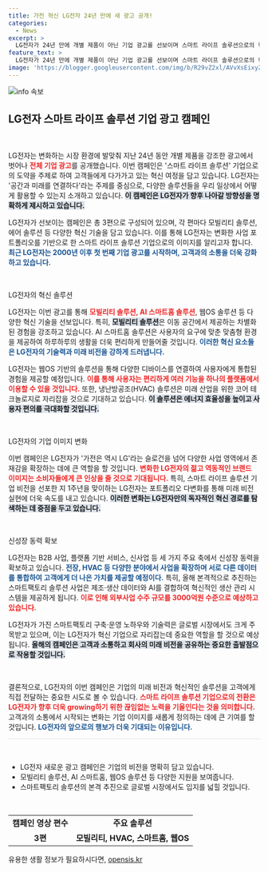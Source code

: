 ```yaml
---
title: 가전 혁신 LG전자 24년 만에 새 광고 공개!
categories:
  - News
excerpt: >
  LG전자가 24년 만에 개별 제품이 아닌 기업 광고를 선보이며 스마트 라이프 솔루션으로의 혁신 여정을 담은 캠페인을 시작했다. 새로운 모빌리티, AI 스마트홈, 웹OS 솔루션 등 다채로운 변화를 제시하며 브랜드 이미지를 강화하고 있다.
feature_text: >
  LG전자가 24년 만에 개별 제품이 아닌 기업 광고를 선보이며 스마트 라이프 솔루션으로의 혁신 여정을 담은 캠페인을 시작했다. 새로운 모빌리티, AI 스마트홈, 웹OS 솔루션 등 다채로운 변화를 제시하며 브랜드 이미지를 강화하고 있다.
image: 'https://blogger.googleusercontent.com/img/b/R29vZ2xl/AVvXsEixyZcFfHzMRdzZMjFBmAUKJYCLCGyLL1o632UiGVXcaFdKo_bkvkuCioo0uUKlGfBVcT3P84aROyZIXSBEx3Aw5nCQ3pTgDom1WDC4m8eifvWiAmWEEVb4x6G_l8C0QH225ldMjyaFvpxGEBGNO37VmDTDMHGhJPq73UglMfDca1-0aw/s1600/blogspot.png'
---
```


<p><img src="https://blogger.googleusercontent.com/img/b/R29vZ2xl/AVvXsEixyZcFfHzMRdzZMjFBmAUKJYCLCGyLL1o632UiGVXcaFdKo_bkvkuCioo0uUKlGfBVcT3P84aROyZIXSBEx3Aw5nCQ3pTgDom1WDC4m8eifvWiAmWEEVb4x6G_l8C0QH225ldMjyaFvpxGEBGNO37VmDTDMHGhJPq73UglMfDca1-0aw/s1600/blogspot.png" alt="info 속보" /></p>

<h2 data-ke-size="size26">LG전자 스마트 라이프 솔루션 기업 광고 캠페인</h2>

<p data-ke-size="size16">&nbsp;</p>

<p>LG전자는 변화하는 시장 환경에 발맞춰 지난 24년 동안 개별 제품을 강조한 광고에서 벗어나 <b><span style="color: #ee2323;">전체 기업 광고</span></b>를 공개했습니다. 이번 캠페인은 '스마트 라이프 솔루션' 기업으로의 도약을 주제로 하여 고객들에게 다가가고 있는 혁신 여정을 담고 있습니다. LG전자는 '공간과 미래를 연결하다'라는 주제를 중심으로, 다양한 솔루션들을 우리 일상에서 어떻게 활용할 수 있는지 소개하고 있습니다. <b><span style="background-color: #21538527;">이 캠페인은 LG전자가 향후 나아갈 방향성을 명확하게 제시하고 있습니다.</span></b></p>

<p>LG전자가 선보이는 캠페인은 총 3편으로 구성되어 있으며, 각 편마다 모빌리티 솔루션, 에어 솔루션 등 다양한 혁신 기술을 담고 있습니다. 이를 통해 LG전자는 변화한 사업 포트폴리오를 기반으로 한 스마트 라이프 솔루션 기업으로의 이미지를 알리고자 합니다. <b><span style="color: #1a5490;">최근 LG전자는 2000년 이후 첫 번째 기업 광고를 시작하며, 고객과의 소통을 더욱 강화하고 있습니다.</span></b></p>

<p data-ke-size="size16">&nbsp;</p>

<p>LG전자의 혁신 솔루션</p>

<p>LG전자는 이번 광고를 통해 <b><span style="color: #ee2323;">모빌리티 솔루션, AI 스마트홈 솔루션</span></b>, 웹OS 솔루션 등 다양한 혁신 기술을 선보입니다. 특히, <b><span style="background-color: #21538527;">모빌리티 솔루션</span></b>은 이동 공간에서 제공하는 차별화된 경험을 강조하고 있습니다. AI 스마트홈 솔루션은 사용자의 요구에 맞춘 맞춤형 환경을 제공하여 하루하루의 생활을 더욱 편리하게 만들어줄 것입니다. <b><span style="color: #1a5490;">이러한 혁신 요소들은 LG전자의 기술력과 미래 비전을 강하게 드러냅니다.</span></b></p>

<p>LG전자는 웹OS 기반의 솔루션을 통해 다양한 디바이스를 연결하여 사용자에게 통합된 경험을 제공할 예정입니다. <b><span style="color: #ee2323;">이를 통해 사용자는 편리하게 여러 기능을 하나의 플랫폼에서 이용할 수 있을 것입니다.</span></b> 또한, 냉난방공조(HVAC) 솔루션은 미래 산업을 위한 코어 테크놀로지로 자리잡을 것으로 기대하고 있습니다. <b><span style="background-color: #21538527;">이 솔루션은 에너지 효율성을 높이고 사용자 편의를 극대화할 것입니다.</span></b></p>

<p data-ke-size="size16">&nbsp;</p>

<p>LG전자의 기업 이미지 변화</p>

<p>이번 캠페인은 LG전자가 '가전은 역시 LG'라는 슬로건을 넘어 다양한 사업 영역에서 존재감을 확장하는 데에 큰 역할을 할 것입니다. <b><span style="color: #ee2323;">변화한 LG전자의 젊고 역동적인 브랜드 이미지는 소비자들에게 큰 인상을 줄 것으로 기대됩니다.</span></b> 특히, 스마트 라이프 솔루션 기업 비전을 선포한 지 1주년을 맞이하는 LG전자는 포트폴리오 다변화를 통해 미래 비전 실현에 더욱 속도를 내고 있습니다. <b><span style="background-color: #21538527;">이러한 변화는 LG전자만의 독자적인 혁신 경로를 탐색하는 데 중점을 두고 있습니다.</span></b></p>

<p data-ke-size="size16">&nbsp;</p>

<p>신성장 동력 확보</p>

<p>LG전자는 B2B 사업, 플랫폼 기반 서비스, 신사업 등 세 가지 주요 축에서 신성장 동력을 확보하고 있습니다. <b><span style="color: #1a5490;">전장, HVAC 등 다양한 분야에서 사업을 확장하며 서로 다른 데이터를 통합하여 고객에게 더 나은 가치를 제공할 예정이다.</span></b> 특히, 올해 본격적으로 추진하는 스마트팩토리 솔루션 사업은 제조·생산 데이터와 AI를 결합하여 혁신적인 생산 관리 시스템을 제공하게 됩니다. <b><span style="color: #ee2323;">이로 인해 외부사업 수주 규모를 3000억원 수준으로 예상하고 있습니다.</span></b></p>

<p>LG전자가 가진 스마트팩토리 구축·운영 노하우와 기술력은 글로벌 시장에서도 크게 주목받고 있으며, 이는 LG전자가 혁신 기업으로 자리잡는데 중요한 역할을 할 것으로 예상됩니다. <b><span style="background-color: #21538527;">올해의 캠페인은 고객과 소통하고 회사의 미래 비전을 공유하는 중요한 출발점으로 작용할 것입니다.</span></b></p>

<p data-ke-size="size16">&nbsp;</p>

<p>결론적으로, LG전자의 이번 캠페인은 기업의 미래 비전과 혁신적인 솔루션을 고객에게 직접 전달하는 중요한 시도로 볼 수 있습니다. <b><span style="color: #ee2323;">스마트 라이프 솔루션 기업으로의 전환은 LG전자가 향후 더욱 growing하기 위한 끊임없는 노력을 기울인다는 것을 의미합니다.</span></b> 고객과의 소통에서 시작되는 변화는 기업 이미지를 새롭게 정의하는 데에 큰 기여를 할 것입니다. <b><span style="color: #1a5490;">LG전자의 앞으로의 행보가 더욱 기대되는 이유입니다.</span></b></p>

<hr style="height: 1px; background-color: #ddd; border: none;"/>

<p data-ke-size="size16">&nbsp;</p>

<ul>
    <li>LG전자 새로운 광고 캠페인은 기업의 비전을 명확히 담고 있습니다.</li>
    <li>모빌리티 솔루션, AI 스마트홈, 웹OS 솔루션 등 다양한 지원을 보여줍니다.</li>
    <li>스마트팩토리 솔루션의 본격 추진으로 글로벌 시장에서도 입지를 넓힐 것입니다.</li>
</ul>

<p data-ke-size="size16">&nbsp;</p>

<table style="width: 100%; border-collapse: collapse;">
    <tr>
        <td style="text-align: center; height: 17px;"><b>캠페인 영상 편수</b></td>
        <td style="text-align: center; height: 17px;"><b>주요 솔루션</b></td>
    </tr>
    <tr>
        <td style="text-align: center; height: 17px;"><b>3편</b></td>
        <td style="text-align: center; height: 17px;"><b>모빌리티, HVAC, 스마트홈, 웹OS</b></td>
    </tr>
</table>
유용한 생활 정보가 필요하시다면, <a href="https://opensis.kr" rel="dofollow">opensis.kr</a>


